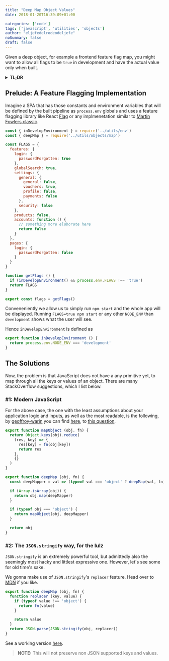```yaml
---
title: "Deep Map Object Values"
date: 2018-01-20T16:39:09+01:00

categories: ['code']
tags: ['javascript', 'utilities', 'objects']
author: "eljefedelrodeodeljefe"
noSummary: false
draft: false
---
```


Given a deep object, for example a frontend feature flag map, you might want to allow all flags to be `true` in development and have the actual value only when built.

<!--more-->

<details><summary><b>TL;DR</b></summary>
<p>

```js
function mapObject (obj, fn) {
  return Object.keys(obj).reduce(
    (res, key) => {
      res[key] = fn(obj[key])
      return res
    },
    {}
  )
}

function deepMap (obj, fn) {
  const deepMapper = val => (typeof val === 'object' ? deepMap(val, fn) : fn(val))

  if (Array.isArray(obj)) {
    return obj.map(deepMapper)
  }

  if (typeof obj === 'object') {
    return mapObject(obj, deepMapper)
  }

  return obj
}

module.exports = deepMap
```

</p>
</details>

## Prelude: A Feature Flagging Implementation

Imagine a SPA that has those constants and environment variables that will be defined by the built pipeline as `process.env` globals and uses a feature flagging library like React [Flag](https://github.com/garbles/flag) or any implmenetation similar to [Martin Fowlers classic](https://martinfowler.com/articles/feature-toggles.html).

```js
const { inDevelopEnvironment } = require('../utils/env')
const { deepMap } = require('../utils/objects/map')

const FLAGS = {
  features: {
    login: {
      passwordForgotten: true
    },
    globalSearch: true,
    settings: {
      general: {
        general: false,
        vouchers: true,
        profile: false,
        payments: false
      },
      security: false
    },
    products: false,
    accounts: function () {
      // something more elaborate here
      return false
    }
  },
  pages: {
    login: {
      passwordForgotten: false
    }
  }
}

function getFlags () {
  if (inDevelopEnvironment() && process.env.FLAGS !== 'true')
  return FLAGS
}

export const flags = getFlags()
```

Conveneniently we allow us to simply run `npm start` and the whole app will be displayed. Running `FLAGS=true npm start` or any other `NODE_ENV` than `development` shows what the user will see.

Hence `inDevelopEnvironment` is defined as

```js
export function inDevelopEnvironment () {
  return process.env.NODE_ENV === 'development'
}
```

## The Solutions

Now, the problem is that JavaScript does not have a any primitive yet, to map through all the keys or values of an object. There are many StackOverflow suggestions, which I list below.

### #1: Modern JavaScript

For the above case, the one with the least assumptions about your application logic and inputs, as well as the most readable, is the following, by [geoffroy-warin](https://stackoverflow.com/users/1639063/geoffroy-warin) you can find [here](https://stackoverflow.com/a/39209226/3580261), to [this question](https://stackoverflow.com/questions/25333918/js-deep-map-function).

```js
export function mapObject (obj, fn) {
  return Object.keys(obj).reduce(
    (res, key) => {
      res[key] = fn(obj[key])
      return res
    },
    {}
  )
}

export function deepMap (obj, fn) {
  const deepMapper = val => (typeof val === 'object' ? deepMap(val, fn) : fn(val))

  if (Array.isArray(obj)) {
    return obj.map(deepMapper)
  }

  if (typeof obj === 'object') {
    return mapObject(obj, deepMapper)
  }

  return obj
}
```

### #2: The `JSON.stringify` way, for the lulz

`JSON.stringify` is an extremely powerful tool, but admittedly also the seemingly most hacky and littlest expressive one. However, let's see some for old time's sake.

We gonna make use of `JSON.stringify`'s `replacer` feature. Head over to [MDN](https://developer.mozilla.org/en-US/docs/Web/JavaScript/Reference/Global_Objects/JSON/stringify) if you like.

```js
export function deepMap (obj, fn) {
  function replacer (key, value) {
    if (typeof value !== 'object') {
      return fn(value)
    }

    return value
  }
  return JSON.parse(JSON.stringify(obj, replacer))
}
```

See a working version [here](https://jsbin.com/vexofuc/3/edit?js,console).

> __NOTE:__ This will not preserve non JSON supported keys and values.
